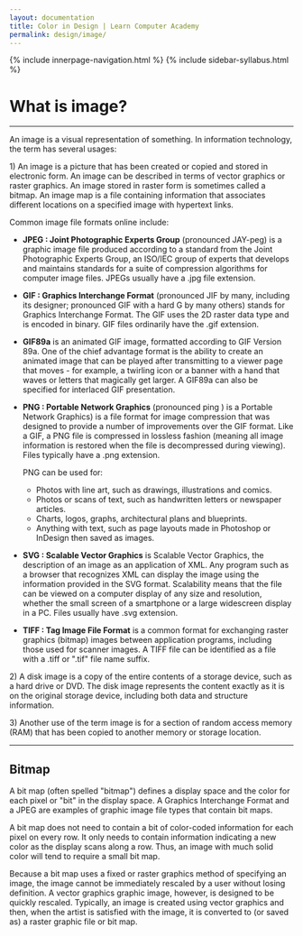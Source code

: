 ```yaml
---
layout: documentation
title: Color in Design | Learn Computer Academy
permalink: design/image/
---
```

<div class="loader">
{% include innerpage-navigation.html %}
{% include sidebar-syllabus.html %}
 <div class="page-content">
  <div class="content-wrapper">
   <div class="row">
    <div class="col-md-9 content">
     <!-- Your content goes started here -->
     <div class="doc-content">
      <h1>What is image?</h1>
      <hr>
      <p>An image is a visual representation of something. In information technology, the term has several usages:</p>
      <p>1) An image is a picture that has been created or copied and stored in electronic form. An image can be described in terms of vector graphics or raster graphics. An image stored in raster form is sometimes called a bitmap. An image map is a file containing information that associates different locations on a specified image with hypertext links.</p>
      <p>Common image file formats online include:</p>
      <ul>
       <li>
        <p>
         <b>JPEG : Joint Photographic Experts Group</b> (pronounced JAY-peg) is a graphic image file produced according to a standard from the Joint Photographic Experts Group, an ISO/IEC group of experts that develops and maintains standards for a suite of compression algorithms for computer image files. JPEGs usually have a .jpg file extension.
        </p>
       </li>
       <li>
        <p>
         <b>GIF : Graphics Interchange Format</b> (pronounced JIF by many, including its designer; pronounced GIF with a hard G by many others) stands for Graphics Interchange Format. The GIF uses the 2D raster data type and is encoded in binary. GIF files ordinarily have the .gif extension.
        </p>
       </li>
       <li>
        <p>
         <b>GIF89a</b> is an animated GIF image, formatted according to GIF Version 89a. One of the chief advantage format is the ability to create an animated image that can be played after transmitting to a viewer page that moves - for example, a twirling icon or a banner with a hand that waves or letters that magically get larger. A GIF89a can also be specified for interlaced GIF presentation.
        </p>
       </li>
       <li>
        <p>
         <b>PNG : Portable Network Graphics</b> (pronounced ping ) is a Portable Network Graphics) is a file format for image compression that was designed to provide a number of improvements over the GIF format. Like a GIF, a PNG file is compressed in lossless fashion (meaning all image information is restored when the file is decompressed during viewing). Files typically have a .png extension.
        </p>
        <p>PNG can be used for:</p>
        <ul>
         <li>Photos with line art, such as drawings, illustrations and comics.</li>
         <li>Photos or scans of text, such as handwritten letters or newspaper articles.</li>
         <li>Charts, logos, graphs, architectural plans and blueprints.</li>
         <li>Anything with text, such as page layouts made in Photoshop or InDesign then saved as images.</li>
        </ul>
        <p></p>
       </li>
       <li>
        <p>
         <b>SVG : Scalable Vector Graphics</b> is Scalable Vector Graphics, the description of an image as an application of XML. Any program such as a browser that recognizes XML can display the image using the information provided in the SVG format. Scalability means that the file can be viewed on a computer display of any size and resolution, whether the small screen of a smartphone or a large widescreen display in a PC. Files usually have .svg extension.
        </p>
       </li>
       <li>
        <p>
         <b>TIFF : Tag Image File Format</b> is a common format for exchanging raster graphics (bitmap) images between application programs, including those used for scanner images. A TIFF file can be identified as a file with a .tiff or ".tif" file name suffix.
        </p>
       </li>
      </ul>
      <p>2) A disk image is a copy of the entire contents of a storage device, such as a hard drive or DVD. The disk image represents the content exactly as it is on the original storage device, including both data and structure information.</p>
      <p>3) Another use of the term image is for a section of random access memory (RAM) that has been copied to another memory or storage location.</p>
      <hr>
      <h2>Bitmap</h2>
      <p>A bit map (often spelled "bitmap") defines a display space and the color for each pixel or "bit" in the display space. A Graphics Interchange Format and a JPEG are examples of graphic image file types that contain bit maps.</p>
      <p>A bit map does not need to contain a bit of color-coded information for each pixel on every row. It only needs to contain information indicating a new color as the display scans along a row. Thus, an image with much solid color will tend to require a small bit map.</p>
      <p>Because a bit map uses a fixed or raster graphics method of specifying an image, the image cannot be immediately rescaled by a user without losing definition. A vector graphics graphic image, however, is designed to be quickly rescaled. Typically, an image is created using vector graphics and then, when the artist is satisfied with the image, it is converted to (or saved as) a raster graphic file or bit map.</p>
     </div>
     <!-- /.Your content ends here -->
     <div class="footer-btn d-flex justify-content-between">
      <!-- <a href="#" class="btn"><i class="fas fa-arrow-circle-left"></i>Previous</a><a href="#" class="btn">Next<i class="fas fa-arrow-circle-right"></i></a> -->
     </div>
     <!-- /.End of footer button -->
    </div>
    <!-- Right Sidebar Start--> <?php include '../includes/right-sidebar-innerpage.php'; ?>
    <!-- Right-Sidebar End -->
   </div>
  </div>
 
